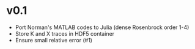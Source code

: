 # v0.1

- Port Norman's MATLAB codes to Julia (dense Rosenbrock order 1-4)
- Store K and X traces in HDF5 container
- Ensure small relative error (#1)
